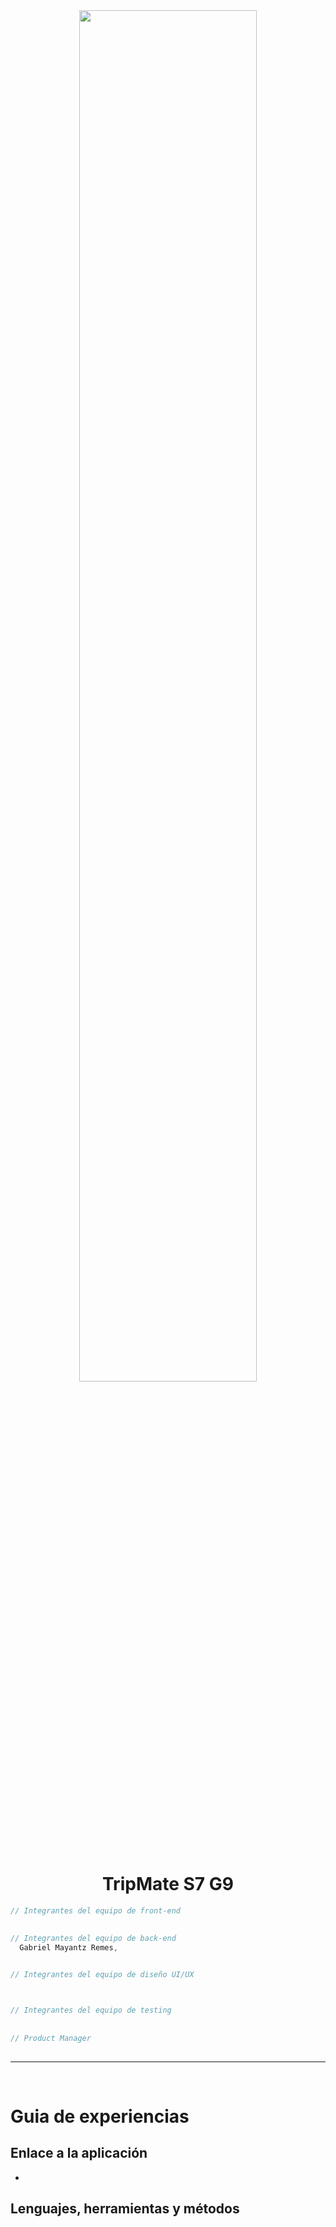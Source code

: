 <div align="center" width="50">
    <img src="./IMAGES/DINO_GIF.gif" width="75%"/>
</div><br/>

<h1 align="center">TripMate S7 G9</h1>

```java - react
// Integrantes del equipo de front-end
  

// Integrantes del equipo de back-end
  Gabriel Mayantz Remes,
  

// Integrantes del equipo de diseño UI/UX



// Integrantes del equipo de testing
  
  
// Product Manager
  

```
<hr></hr>

<br/>

# Guia de experiencias


## Enlace a la aplicación

- 

## Lenguajes, herramientas y métodos 

